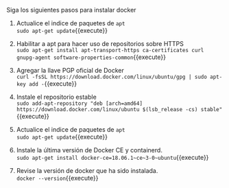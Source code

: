 Siga los siguientes pasos para instalar docker  

1. Actualice el indice de paquetes de `apt`    
`sudo apt-get update`{{execute}}  

2. Habilitar a apt para hacer uso de repositorios sobre HTTPS  
`sudo apt-get install apt-transport-https ca-certificates curl 
gnupg-agent software-properties-common`{{execute}}  

3.  Agregar la llave PGP oficial de Docker  
`curl -fsSL https://download.docker.com/linux/ubuntu/gpg | sudo apt-key add -`{{execute}}  

4. Instale el repositorio estable  
`sudo add-apt-repository "deb [arch=amd64] https://download.docker.com/linux/ubuntu $(lsb_release -cs) stable"`{{execute}}  

5. Actualice el indice de paquetes de `apt`  
`sudo apt-get update`{{execute}}  

6. Instale la última versión de  Docker CE y containerd.  
`sudo apt-get install docker-ce=18.06.1~ce~3-0~ubuntu`{{execute}}

7. Revise la versión de docker que ha sido instalada.  
`docker --version`{{execute}}